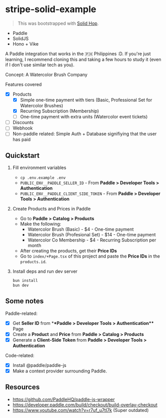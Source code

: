 # stripe-solid-example

> This was bootstrapped with [Solid Hop](https://github.com/blankeos/solid-hop).

- Paddle
- SolidJS
- Hono + Vike

A Paddle integration that works in the 🇵🇭 Philippines :D. If you're just learning, I recommend cloning this and taking a few hours to study it (even if I don't use similar tech as you).

Concept: A Watercolor Brush Company

Features covered

- [x] Products
  - [x] Simple one-time payment with tiers (Basic, Professional Set for Watercolor Brushes)
  - [x] Recurring Subscription (Membership)
  - [ ] One-time payment with extra units (Watercolor event tickets)
- [ ] Discounts
- [ ] Webhook
- [ ] Non-paddle related: Simple Auth + Database signifiying that the user has paid

## Quickstart

1. Fill environment variables

   - `cp .env.example .env`
   - `PUBLIC_ENV__PADDLE_SELLER_ID` - From **Paddle > Developer Tools > Authentication**
   - `PUBLIC_ENV__PADDLE_CLIENT_SIDE_TOKEN` - From **Paddle > Developer Tools > Authentication**

2. Create Products and Prices in Paddle

   - Go to **Paddle > Catalog > Products**
   - Make the following:
     - Watercolor Brush (Basic) - $4 - One-time payment
     - Watercolor Brush (Profesional Set) - $14 - One-time payment
     - Watercolor Co Membership - $4 - Recurring Subscription per month
   - After creating the products, get their **Price IDs**
   - Go to `index/+Page.tsx` of this project and paste the **Price IDs** in the `products.id`.

3. Install deps and run dev server
   ```sh
   bun install
   bun dev
   ```

## Some notes

Paddle-related:

- [x] Get **Seller ID** from \***\*Paddle > Developer Tools > Authentication\*\*** Page
- [x] Create a **Product** and **Price** from **Paddle > Catalog > Products**
- [x] Generate a **Client-Side Token** from **Paddle > Developer Tools > Authentication**

Code-related:

- [x] Install @paddle/paddle-js
- [x] Make a context provider surrounding Paddle.

## Resources

- https://github.com/PaddleHQ/paddle-js-wrapper
- https://developer.paddle.com/build/checkout/build-overlay-checkout
- https://www.youtube.com/watch?v=r7uf_u7tI7k (Super outdated)

<!-- ```
                                > Success
                               /
[Checkout] -> Checkout Session
                               \
                                > Cancel
```

No webhooks, no database, just using the Stripe sdk.
I gave up midway. Stripe isn't available in the 🇵🇭 Philippines :D. -->

<!--
# 🐇 Solid Hop

💙 A **minimal** and **unopinionated** Vike + Solid + Hono starter.

❤️ We love Vike and Solid, but it might be overwhelming to setup. The goal of this starter is to get you up and running quickly with good defaults without getting in the way of your opinions.

This is more or less what you would get from a starter with `create next-app` or `create svelte` or `create solid`.

If you want a more opinionated and fully-featured boilerplate instead: http://github.com/blankeos/solid-launch

## Tech Stack:

1. Vike + Hono - For SSR + Your own Server.
2. SolidJS
3. Bun (Can swap this with Node easily if you want).
4. Tools: ESLint, Prettier

## Quick Start

1. Clone

```sh
git clone https://github.com/blankeos/solid-hop <your-app-name>
cd <your-app-name>
rm -rf .git # This is your app. Start the commits fresh :D
```

1. Install

```sh
bun install
```

3. Run dev server

```sh
bun dev
```

## Building and Deployment

1. Build

```sh
bun run build
```

2. Wherever you deploy, just run make sure that this is ran:

```sh
bun run preview # Just runs server.ts
``` -->
